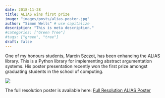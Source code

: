 ```yaml
---
date: 2018-11-28
title: ALIAS wins first prize 
image: "images/posts/alias-poster.jpg"
author: "Simon Wells" # use capitalize
description: "This is meta description."
#categories: ["Green Tree"]
#tags: ["green", "tree"]
draft: false
---
```


One of my honours students, Marcin Szczot, has been enhancing the ALIAS library. This is a Python library for implementing abstract argumentation systems. His poster presentation recently won the first prize amongst graduating students in the school of computing.

![](/img/alias_poster_small.png)

The full resolution poster is available here: [Full Resolution ALIAS Poster](/img/alias_poster_large.png)


